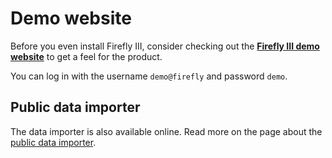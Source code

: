 # Demo website

Before you even install Firefly III, consider checking out the **[Firefly III demo website](https://demo.firefly-iii.org/?mtm_campaign=documentation&mtm_kwd=demo-info)** to get a feel for the product.

You can log in with the username `demo@firefly` and password `demo`.

## Public data importer

The data importer is also available online. Read more on the page about the [public data importer](../../../references/data-importer/public.md).
